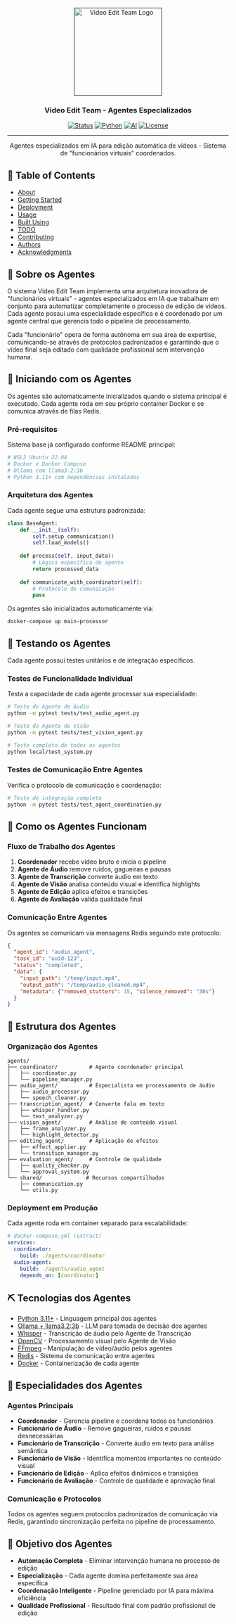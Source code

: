 <p align="center">
  <a href="" rel="noopener">
 <img width=200px height=200px src="https://i.imgur.com/6wj0hh6.jpg" alt="Video Edit Team Logo"></a>
</p>

<h3 align="center">Video Edit Team - Agentes Especializados</h3>

<div align="center">

[![Status](https://img.shields.io/badge/status-active-success.svg)]()
[![Python](https://img.shields.io/badge/python-3.11+-blue.svg)]()
[![AI](https://img.shields.io/badge/AI-powered-green.svg)]()
[![License](https://img.shields.io/badge/license-MIT-blue.svg)](/LICENSE)

</div>

---

<p align="center"> Agentes especializados em IA para edição automática de vídeos - Sistema de "funcionários virtuais" coordenados.
    <br> 
</p>

## 📝 Table of Contents

- [About](#about)
- [Getting Started](#getting_started)
- [Deployment](#deployment)
- [Usage](#usage)
- [Built Using](#built_using)
- [TODO](../TODO.md)
- [Contributing](../CONTRIBUTING.md)
- [Authors](#authors)
- [Acknowledgments](#acknowledgement)

## 🧐 Sobre os Agentes <a name = "about"></a>

O sistema Video Edit Team implementa uma arquitetura inovadora de "funcionários virtuais" - agentes especializados em IA que trabalham em conjunto para automatizar completamente o processo de edição de vídeos. Cada agente possui uma especialidade específica e é coordenado por um agente central que gerencia todo o pipeline de processamento.

Cada "funcionário" opera de forma autônoma em sua área de expertise, comunicando-se através de protocolos padronizados e garantindo que o vídeo final seja editado com qualidade profissional sem intervenção humana.

## 🏁 Iniciando com os Agentes <a name = "getting_started"></a>

Os agentes são automaticamente inicializados quando o sistema principal é executado. Cada agente roda em seu próprio container Docker e se comunica através de filas Redis.

### Pré-requisitos

Sistema base já configurado conforme README principal:

```bash
# WSL2 Ubuntu 22.04
# Docker e Docker Compose
# Ollama com llama3.2:3b
# Python 3.11+ com dependências instaladas
```

### Arquitetura dos Agentes

Cada agente segue uma estrutura padronizada:

```python
class BaseAgent:
    def __init__(self):
        self.setup_communication()
        self.load_models()
    
    def process(self, input_data):
        # Lógica específica do agente
        return processed_data
    
    def communicate_with_coordinator(self):
        # Protocolo de comunicação
        pass
```

Os agentes são inicializados automaticamente via:

```bash
docker-compose up main-processor
```

## 🔧 Testando os Agentes <a name = "tests"></a>

Cada agente possui testes unitários e de integração específicos.

### Testes de Funcionalidade Individual

Testa a capacidade de cada agente processar sua especialidade:

```bash
# Teste do Agente de Áudio
python -m pytest tests/test_audio_agent.py

# Teste do Agente de Visão
python -m pytest tests/test_vision_agent.py

# Teste completo de todos os agentes
python local/test_system.py
```

### Testes de Comunicação Entre Agentes

Verifica o protocolo de comunicação e coordenação:

```bash
# Teste de integração completa
python -m pytest tests/test_agent_coordination.py
```

## 🎈 Como os Agentes Funcionam <a name="usage"></a>

### Fluxo de Trabalho dos Agentes

1. **Coordenador** recebe vídeo bruto e inicia o pipeline
2. **Agente de Áudio** remove ruídos, gagueiras e pausas
3. **Agente de Transcrição** converte áudio em texto
4. **Agente de Visão** analisa conteúdo visual e identifica highlights
5. **Agente de Edição** aplica efeitos e transições
6. **Agente de Avaliação** valida qualidade final

### Comunicação Entre Agentes

Os agentes se comunicam via mensagens Redis seguindo este protocolo:

```json
{
  "agent_id": "audio_agent",
  "task_id": "uuid-123",
  "status": "completed",
  "data": {
    "input_path": "/temp/input.mp4",
    "output_path": "/temp/audio_cleaned.mp4",
    "metadata": {"removed_stutters": 15, "silence_removed": "30s"}
  }
}
```

## 🚀 Estrutura dos Agentes <a name = "deployment"></a>

### Organização dos Agentes

```
agents/
├── coordinator/          # Agente coordenador principal
│   ├── coordinator.py
│   └── pipeline_manager.py
├── audio_agent/          # Especialista em processamento de áudio
│   ├── audio_processor.py
│   └── speech_cleaner.py
├── transcription_agent/  # Converte fala em texto
│   ├── whisper_handler.py
│   └── text_analyzer.py
├── vision_agent/         # Análise de conteúdo visual
│   ├── frame_analyzer.py
│   └── highlight_detector.py
├── editing_agent/        # Aplicação de efeitos
│   ├── effect_applier.py
│   └── transition_manager.py
├── evaluation_agent/     # Controle de qualidade
│   ├── quality_checker.py
│   └── approval_system.py
└── shared/              # Recursos compartilhados
    ├── communication.py
    └── utils.py
```

### Deployment em Produção

Cada agente roda em container separado para escalabilidade:

```yaml
# docker-compose.yml (extract)
services:
  coordinator:
    build: ./agents/coordinator
  audio-agent:
    build: ./agents/audio_agent
    depends_on: [coordinator]
```

## ⛏️ Tecnologias dos Agentes <a name = "built_using"></a>

- [Python 3.11+](https://www.python.org/) - Linguagem principal dos agentes
- [Ollama + llama3.2:3b](https://ollama.ai/) - LLM para tomada de decisão dos agentes
- [Whisper](https://openai.com/research/whisper) - Transcrição de áudio pelo Agente de Transcrição
- [OpenCV](https://opencv.org/) - Processamento visual pelo Agente de Visão
- [FFmpeg](https://ffmpeg.org/) - Manipulação de vídeo/áudio pelos agentes
- [Redis](https://redis.io/) - Sistema de comunicação entre agentes
- [Docker](https://www.docker.com/) - Containerização de cada agente

## 👥 Especialidades dos Agentes <a name = "authors"></a>

### Agentes Principais

- **Coordenador** - Gerencia pipeline e coordena todos os funcionários
- **Funcionário de Áudio** - Remove gagueiras, ruídos e pausas desnecessárias  
- **Funcionário de Transcrição** - Converte áudio em texto para análise semântica
- **Funcionário de Visão** - Identifica momentos importantes no conteúdo visual
- **Funcionário de Edição** - Aplica efeitos dinâmicos e transições
- **Funcionário de Avaliação** - Controle de qualidade e aprovação final

### Comunicação e Protocolos

Todos os agentes seguem protocolos padronizados de comunicação via Redis, garantindo sincronização perfeita no pipeline de processamento.

## 🎉 Objetivo dos Agentes <a name = "acknowledgement"></a>

- **Automação Completa** - Eliminar intervenção humana no processo de edição
- **Especialização** - Cada agente domina perfeitamente sua área específica
- **Coordenação Inteligente** - Pipeline gerenciado por IA para máxima eficiência
- **Qualidade Profissional** - Resultado final com padrão profissional de edição
